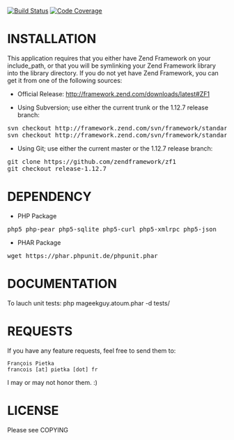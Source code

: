 [![Build Status](https://scrutinizer-ci.com/g/fpietka/Zend-Nested-Set/badges/build.png?b=master)](https://scrutinizer-ci.com/g/fpietka/Zend-Nested-Set/build-status/master) [![Code Coverage](https://scrutinizer-ci.com/g/fpietka/Zend-Nested-Set/badges/coverage.png?b=master)](https://scrutinizer-ci.com/g/fpietka/Zend-Nested-Set/?branch=master)

INSTALLATION
=======================================================================
This application requires that you either have Zend Framework on your
include_path, or that you will be symlinking your Zend Framework library
into the library directory. If you do not yet have Zend Framework, you
can get it from one of the following sources:

  * Official Release:
http://framework.zend.com/downloads/latest#ZF1

  * Using Subversion; use either the current trunk or the 1.12.7 release branch:
<pre>
svn checkout http://framework.zend.com/svn/framework/standard/trunk/library/Zend
svn checkout http://framework.zend.com/svn/framework/standard/branches/release-1.12/library/Zend
</pre>

  * Using Git; use either the current master or the 1.12.7 release branch:
<pre>
git clone https://github.com/zendframework/zf1
git checkout release-1.12.7
</pre>

DEPENDENCY
=======================================================================

* PHP Package
<pre>php5 php-pear php5-sqlite php5-curl php5-xmlrpc php5-json</pre>

* PHAR Package
<pre>wget https://phar.phpunit.de/phpunit.phar</pre>

DOCUMENTATION
======================================================================

To lauch unit tests:
    php mageekguy.atoum.phar -d tests/

REQUESTS
=======================================================================
If you have any feature requests, feel free to send them to:

    François Pietka
    francois [at] pietka [dot] fr

I may or may not honor them. :)

LICENSE
=======================================================================
Please see COPYING
